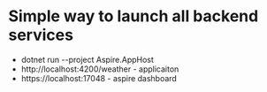 Simple way to launch all backend services
===

- dotnet run --project Aspire.AppHost
- http://localhost:4200/weather - applicaiton
- https://localhost:17048 - aspire dashboard